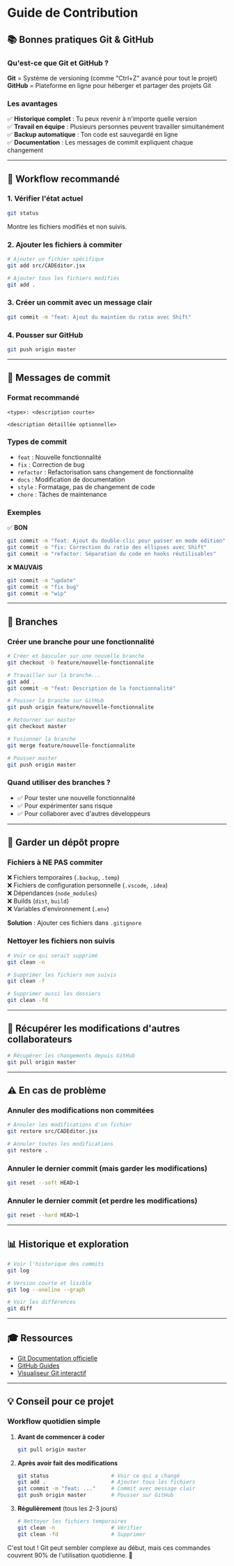 # Guide de Contribution

## 📚 Bonnes pratiques Git & GitHub

### Qu'est-ce que Git et GitHub ?

**Git** = Système de versioning (comme "Ctrl+Z" avancé pour tout le projet)  
**GitHub** = Plateforme en ligne pour héberger et partager des projets Git

### Les avantages

✅ **Historique complet** : Tu peux revenir à n'importe quelle version  
✅ **Travail en équipe** : Plusieurs personnes peuvent travailler simultanément  
✅ **Backup automatique** : Ton code est sauvegardé en ligne  
✅ **Documentation** : Les messages de commit expliquent chaque changement

---

## 🎯 Workflow recommandé

### 1. Vérifier l'état actuel
```bash
git status
```
Montre les fichiers modifiés et non suivis.

### 2. Ajouter les fichiers à commiter
```bash
# Ajouter un fichier spécifique
git add src/CADEditor.jsx

# Ajouter tous les fichiers modifiés
git add .
```

### 3. Créer un commit avec un message clair
```bash
git commit -m "feat: Ajout du maintien du ratio avec Shift"
```

### 4. Pousser sur GitHub
```bash
git push origin master
```

---

## 📝 Messages de commit

### Format recommandé

```
<type>: <description courte>

<description détaillée optionnelle>
```

### Types de commit

- `feat` : Nouvelle fonctionnalité
- `fix` : Correction de bug
- `refactor` : Refactorisation sans changement de fonctionnalité
- `docs` : Modification de documentation
- `style` : Formatage, pas de changement de code
- `chore` : Tâches de maintenance

### Exemples

✅ **BON**
```bash
git commit -m "feat: Ajout du double-clic pour passer en mode édition"
git commit -m "fix: Correction du ratio des ellipses avec Shift"
git commit -m "refactor: Séparation du code en hooks réutilisables"
```

❌ **MAUVAIS**
```bash
git commit -m "update"
git commit -m "fix bug"
git commit -m "wip"
```

---

## 🌿 Branches

### Créer une branche pour une fonctionnalité
```bash
# Créer et basculer sur une nouvelle branche
git checkout -b feature/nouvelle-fonctionnalite

# Travailler sur la branche...
git add .
git commit -m "feat: Description de la fonctionnalité"

# Pousser la branche sur GitHub
git push origin feature/nouvelle-fonctionnalite

# Retourner sur master
git checkout master

# Fusionner la branche
git merge feature/nouvelle-fonctionnalite

# Pousser master
git push origin master
```

### Quand utiliser des branches ?

- ✅ Pour tester une nouvelle fonctionnalité
- ✅ Pour expérimenter sans risque
- ✅ Pour collaborer avec d'autres développeurs

---

## 🧹 Garder un dépôt propre

### Fichiers à NE PAS commiter

❌ Fichiers temporaires (`.backup`, `.temp`)  
❌ Fichiers de configuration personnelle (`.vscode`, `.idea`)  
❌ Dépendances (`node_modules`)  
❌ Builds (`dist`, `build`)  
❌ Variables d'environnement (`.env`)

**Solution** : Ajouter ces fichiers dans `.gitignore`

### Nettoyer les fichiers non suivis
```bash
# Voir ce qui serait supprimé
git clean -n

# Supprimer les fichiers non suivis
git clean -f

# Supprimer aussi les dossiers
git clean -fd
```

---

## 🔄 Récupérer les modifications d'autres collaborateurs

```bash
# Récupérer les changements depuis GitHub
git pull origin master
```

---

## ⚠️ En cas de problème

### Annuler des modifications non commitées
```bash
# Annuler les modifications d'un fichier
git restore src/CADEditor.jsx

# Annuler toutes les modifications
git restore .
```

### Annuler le dernier commit (mais garder les modifications)
```bash
git reset --soft HEAD~1
```

### Annuler le dernier commit (et perdre les modifications)
```bash
git reset --hard HEAD~1
```

---

## 📊 Historique et exploration

```bash
# Voir l'historique des commits
git log

# Version courte et lisible
git log --oneline --graph

# Voir les différences
git diff
```

---

## 🎓 Ressources

- [Git Documentation officielle](https://git-scm.com/doc)
- [GitHub Guides](https://guides.github.com/)
- [Visualiseur Git interactif](https://learngitbranching.js.org/)

---

## 💡 Conseil pour ce projet

### Workflow quotidien simple

1. **Avant de commencer à coder**
   ```bash
   git pull origin master
   ```

2. **Après avoir fait des modifications**
   ```bash
   git status                    # Voir ce qui a changé
   git add .                     # Ajouter tous les fichiers
   git commit -m "feat: ..."     # Commit avec message clair
   git push origin master        # Pousser sur GitHub
   ```

3. **Régulièrement** (tous les 2-3 jours)
   ```bash
   # Nettoyer les fichiers temporaires
   git clean -n                  # Vérifier
   git clean -fd                 # Supprimer
   ```

C'est tout ! Git peut sembler complexe au début, mais ces commandes couvrent 90% de l'utilisation quotidienne. 🚀

